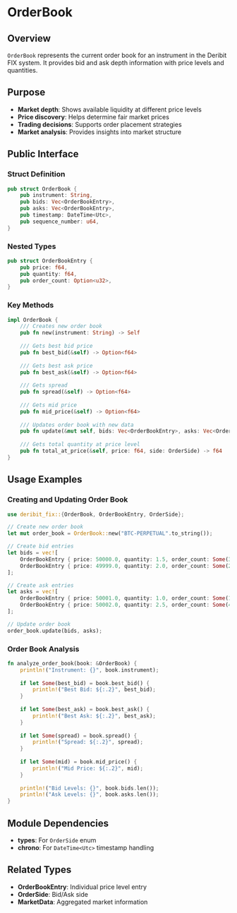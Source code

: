 # OrderBook

## Overview

`OrderBook` represents the current order book for an instrument in the Deribit FIX system. It provides bid and ask depth information with price levels and quantities.

## Purpose

- **Market depth**: Shows available liquidity at different price levels
- **Price discovery**: Helps determine fair market prices
- **Trading decisions**: Supports order placement strategies
- **Market analysis**: Provides insights into market structure

## Public Interface

### Struct Definition

```rust
pub struct OrderBook {
    pub instrument: String,
    pub bids: Vec<OrderBookEntry>,
    pub asks: Vec<OrderBookEntry>,
    pub timestamp: DateTime<Utc>,
    pub sequence_number: u64,
}
```

### Nested Types

```rust
pub struct OrderBookEntry {
    pub price: f64,
    pub quantity: f64,
    pub order_count: Option<u32>,
}
```

### Key Methods

```rust
impl OrderBook {
    /// Creates new order book
    pub fn new(instrument: String) -> Self
    
    /// Gets best bid price
    pub fn best_bid(&self) -> Option<f64>
    
    /// Gets best ask price
    pub fn best_ask(&self) -> Option<f64>
    
    /// Gets spread
    pub fn spread(&self) -> Option<f64>
    
    /// Gets mid price
    pub fn mid_price(&self) -> Option<f64>
    
    /// Updates order book with new data
    pub fn update(&mut self, bids: Vec<OrderBookEntry>, asks: Vec<OrderBookEntry>)
    
    /// Gets total quantity at price level
    pub fn total_at_price(&self, price: f64, side: OrderSide) -> f64
}
```

## Usage Examples

### Creating and Updating Order Book

```rust
use deribit_fix::{OrderBook, OrderBookEntry, OrderSide};

// Create new order book
let mut order_book = OrderBook::new("BTC-PERPETUAL".to_string());

// Create bid entries
let bids = vec![
    OrderBookEntry { price: 50000.0, quantity: 1.5, order_count: Some(3) },
    OrderBookEntry { price: 49999.0, quantity: 2.0, order_count: Some(2) },
];

// Create ask entries
let asks = vec![
    OrderBookEntry { price: 50001.0, quantity: 1.0, order_count: Some(1) },
    OrderBookEntry { price: 50002.0, quantity: 2.5, order_count: Some(4) },
];

// Update order book
order_book.update(bids, asks);
```

### Order Book Analysis

```rust
fn analyze_order_book(book: &OrderBook) {
    println!("Instrument: {}", book.instrument);
    
    if let Some(best_bid) = book.best_bid() {
        println!("Best Bid: ${:.2}", best_bid);
    }
    
    if let Some(best_ask) = book.best_ask() {
        println!("Best Ask: ${:.2}", best_ask);
    }
    
    if let Some(spread) = book.spread() {
        println!("Spread: ${:.2}", spread);
    }
    
    if let Some(mid) = book.mid_price() {
        println!("Mid Price: ${:.2}", mid);
    }
    
    println!("Bid Levels: {}", book.bids.len());
    println!("Ask Levels: {}", book.asks.len());
}
```

## Module Dependencies

- **types**: For `OrderSide` enum
- **chrono**: For `DateTime<Utc>` timestamp handling

## Related Types

- **OrderBookEntry**: Individual price level entry
- **OrderSide**: Bid/Ask side
- **MarketData**: Aggregated market information
